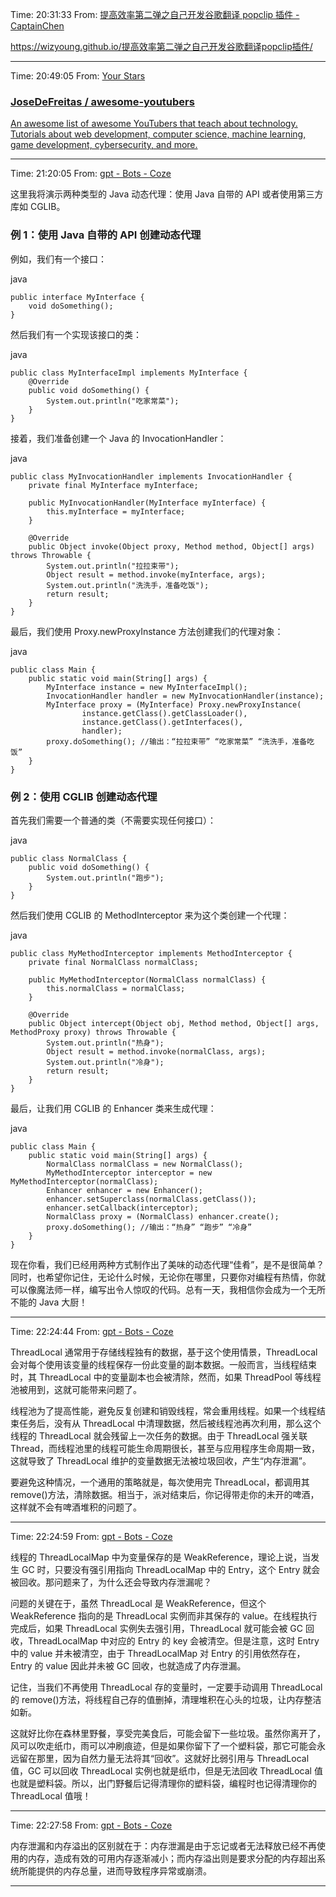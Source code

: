 Time: 20:31:33
From: [提高效率第二弹之自己开发谷歌翻译 popclip 插件 - CaptainChen](https://wizyoung.github.io/提高效率第二弹之自己开发谷歌翻译popclip插件/)

https://wizyoung.github.io/提高效率第二弹之自己开发谷歌翻译popclip插件/

---

Time: 20:49:05
From: [Your Stars](https://github.com/senup?tab=stars)

### [JoseDeFreitas / awesome-youtubers](https://github.com/JoseDeFreitas/awesome-youtubers)

<u>An awesome list of awesome YouTubers that teach about technology. Tutorials about web development, computer science, machine learning, game development, cybersecurity, and more.</u>

---

Time: 21:20:05
From: [gpt - Bots - Coze](https://www.coze.com/space/7312677347210346503/bot/7312678936809308178)

这里我将演示两种类型的 Java 动态代理：使用 Java 自带的 API 或者使用第三方库如 CGLIB。

### 例 1：使用 Java 自带的 API 创建动态代理

例如，我们有一个接口：

java

    public interface MyInterface {
        void doSomething();
    }

然后我们有一个实现该接口的类：

java

    public class MyInterfaceImpl implements MyInterface {
        @Override
        public void doSomething() {
            System.out.println("吃家常菜");
        }
    }

接着，我们准备创建一个 Java 的 InvocationHandler：

java

    public class MyInvocationHandler implements InvocationHandler {
        private final MyInterface myInterface;

        public MyInvocationHandler(MyInterface myInterface) {
            this.myInterface = myInterface;
        }

        @Override
        public Object invoke(Object proxy, Method method, Object[] args) throws Throwable {
            System.out.println("拉拉束带");
            Object result = method.invoke(myInterface, args);
            System.out.println("洗洗手，准备吃饭");
            return result;
        }
    }

最后，我们使用 Proxy.newProxyInstance 方法创建我们的代理对象：

java

    public class Main {
        public static void main(String[] args) {
            MyInterface instance = new MyInterfaceImpl();
            InvocationHandler handler = new MyInvocationHandler(instance);
            MyInterface proxy = (MyInterface) Proxy.newProxyInstance(
                    instance.getClass().getClassLoader(),
                    instance.getClass().getInterfaces(),
                    handler);
            proxy.doSomething(); //输出：“拉拉束带” “吃家常菜” “洗洗手，准备吃饭”
        }
    }

### 例 2：使用 CGLIB 创建动态代理

首先我们需要一个普通的类（不需要实现任何接口）：

java

    public class NormalClass {
        public void doSomething() {
            System.out.println("跑步");
        }
    }

然后我们使用 CGLIB 的 MethodInterceptor 来为这个类创建一个代理：

java

    public class MyMethodInterceptor implements MethodInterceptor {
        private final NormalClass normalClass;

        public MyMethodInterceptor(NormalClass normalClass) {
            this.normalClass = normalClass;
        }

        @Override
        public Object intercept(Object obj, Method method, Object[] args, MethodProxy proxy) throws Throwable {
            System.out.println("热身");
            Object result = method.invoke(normalClass, args);
            System.out.println("冷身");
            return result;
        }
    }

最后，让我们用 CGLIB 的 Enhancer 类来生成代理：

java

    public class Main {
        public static void main(String[] args) {
            NormalClass normalClass = new NormalClass();
            MyMethodInterceptor interceptor = new MyMethodInterceptor(normalClass);
            Enhancer enhancer = new Enhancer();
            enhancer.setSuperclass(normalClass.getClass());
            enhancer.setCallback(interceptor);
            NormalClass proxy = (NormalClass) enhancer.create();
            proxy.doSomething(); //输出：“热身” “跑步” “冷身”
        }
    }

现在你看，我们已经用两种方式制作出了美味的动态代理“佳肴”，是不是很简单？同时，也希望你记住，无论什么时候，无论你在哪里，只要你对编程有热情，你就可以像魔法师一样，编写出令人惊叹的代码。总有一天，我相信你会成为一个无所不能的 Java 大厨！

---

Time: 22:24:44
From: [gpt - Bots - Coze](https://www.coze.com/space/7312677347210346503/bot/7312678936809308178)

ThreadLocal 通常用于存储线程独有的数据，基于这个使用情景，ThreadLocal 会对每个使用该变量的线程保存一份此变量的副本数据。一般而言，当线程结束时，其 ThreadLocal 中的变量副本也会被清除，然而，如果 ThreadPool 等线程池被用到，这就可能带来问题了。

线程池为了提高性能，避免反复创建和销毁线程，常会重用线程。如果一个线程结束任务后，没有从 ThreadLocal 中清理数据，然后被线程池再次利用，那么这个线程的 ThreadLocal 就会残留上一次任务的数据。由于 ThreadLocal 强关联 Thread，而线程池里的线程可能生命周期很长，甚至与应用程序生命周期一致，这就导致了 ThreadLocal 维护的变量数据无法被垃圾回收，产生“内存泄漏”。

要避免这种情况，一个通用的策略就是，每次使用完 ThreadLocal，都调用其 remove()方法，清除数据。相当于，派对结束后，你记得带走你的未开的啤酒，这样就不会有啤酒堆积的问题了。

---

Time: 22:24:59
From: [gpt - Bots - Coze](https://www.coze.com/space/7312677347210346503/bot/7312678936809308178)

线程的 ThreadLocalMap 中为变量保存的是 WeakReference，理论上说，当发生 GC 时，只要没有强引用指向 ThreadLocalMap 中的 Entry，这个 Entry 就会被回收。那问题来了，为什么还会导致内存泄漏呢？

问题的关键在于，虽然 ThreadLocal 是 WeakReference，但这个 WeakReference 指向的是 ThreadLocal 实例而非其保存的 value。在线程执行完成后，如果 ThreadLocal 实例失去强引用，ThreadLocal 就可能会被 GC 回收，ThreadLocalMap 中对应的 Entry 的 key 会被清空。但是注意，这时 Entry 中的 value 并未被清空，由于 ThreadLocalMap 对 Entry 的引用依然存在，Entry 的 value 因此并未被 GC 回收，也就造成了内存泄漏。

记住，当我们不再使用 ThreadLocal 存的变量时，一定要手动调用 ThreadLocal 的 remove()方法，将线程自己存的值删掉，清理堆积在心头的垃圾，让内存整洁如新。

这就好比你在森林里野餐，享受完美食后，可能会留下一些垃圾。虽然你离开了，风可以吹走纸巾，雨可以冲刷痕迹，但是如果你留下了一个塑料袋，那它可能会永远留在那里，因为自然力量无法将其“回收”。这就好比弱引用与 ThreadLocal 值，GC 可以回收 ThreadLocal 实例也就是纸巾，但是无法回收 ThreadLocal 值也就是塑料袋。所以，出门野餐后记得清理你的塑料袋，编程时也记得清理你的 ThreadLocal 值哦！

---

Time: 22:27:58
From: [gpt - Bots - Coze](https://www.coze.com/space/7312677347210346503/bot/7312678936809308178)

内存泄漏和内存溢出的区别就在于：内存泄漏是由于忘记或者无法释放已经不再使用的内存，造成有效的可用内存逐渐减小；而内存溢出则是要求分配的内存超出系统所能提供的内存总量，进而导致程序异常或崩溃。

---

